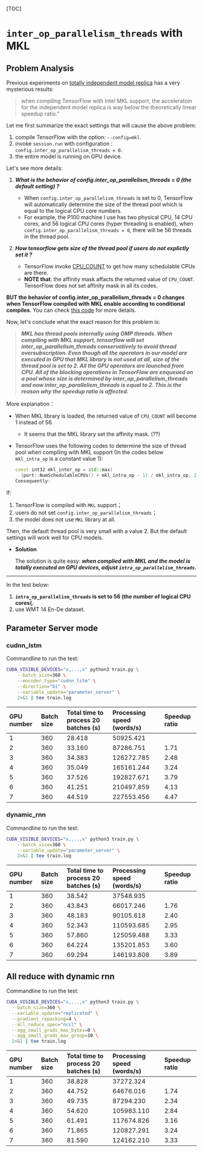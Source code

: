 [TOC]

# `inter_op_parallelism_threads` with MKL

## Problem Analysis

Previous experiments on [totally independent model replica](https://github.com/lcy-seso/dl_framework/blob/master/tensorflow/data_parallelism_for_nmt/docs/test_independent_model_replica.md) has a very mysterious results:

>when compiling TensorFlow with Intel MKL support, the acceleratoin for the independent model replica is way below the theoretically linear speedup ratio."

Let me first summarize the exact settings that will cause the above problem:

1. compile TensorFlow with the option: `--config=mkl`.
1. invoke `session.run` with configuration : `config.inter_op_parallelism_threads = 0`.
1. the entire model is running on GPU device.

Let's see more details:

1. _**What is the behavior of config.inter_op_parallelism_threads = 0 (the default setting) ?**_

    * When `config.inter_op_parallelism_threads` is set to 0, TensorFlow will automatically determine the size of the thread pool which is equal to the logical CPU core numbers.
    * For example, the P100 machine I use has two physical CPU, 14 CPU cores, and 56 logical CPU cores (hyper threading is enabled), when `config.inter_op_parallelism_threads = 0`, there will be 56 threads in the thread pool.

2. _**How tensorflow gets size of the thread pool if users do not explictly set it ?**_

    * TensorFlow invoke [CPU_COUNT](http://www.linuxcertif.com/man/3/CPU_COUNT/) to get how many schedulable CPUs are there.
    * **NOTE that**: the affinity mask affacts the returned value of `CPU_COUNT`. TensorFlow does not set affinity mask in all its codes.

**BUT the behavior of config.inter_op_parallelism_threads = 0 changes when TensorFlow compiled with MKL enable according to conditional compiles**. You can check [this code](https://github.com/tensorflow/tensorflow/blob/master/tensorflow/core/common_runtime/process_util.cc#L68) for more details.

Now, let's conclude what the exact reason for this problem is:

>_**MKL has thread pools internally using OMP threads. When compiling with MKL support, tensorflow will set inter_op_parallelism_threads conservatively to avoid thread oversubscription. Even though all the operators in our model are executed in GPU that MKL library is not used at all, size of the thread pool is set to 2. All the GPU operators are launched from CPU. All of the blocking operations in TensorFlow are enqueued on a pool whose size is determined by inter_op_parallelism_threads and now inter_op_parallelism_threads is equal to 2. This is the reason why the speedup ratio is affected.**_

More explanation：

* When MKL library is loaded, the returned value of `CPU_COUNT` will become 1 instead of 56.
  * It seems that the MKL library set the affinity mask. (??)

* TensorFlow uses the following codes to determine the size of thread pool when compiling with MKL support  (In the codes below `mkl_intra_op` is a constant value 1):

  ```cpp
  const int32 mkl_inter_op = std::max(
    (port::NumSchedulableCPUs() + mkl_intra_op - 1) / mkl_intra_op, 2);
  Consequently:
  ```

If:
1. TensorFlow is compiled with `MKL` support；
1. users do not set `config.inter_op_parallelism_threads`；
1. the model does not use `MKL` library at all.

Then, the default thread pool is very small with a value 2.  But the default settings will work well for CPU models.

- **Solution**

  The solution is quite easy: _**when complied with MKL and the model is totally executed on GPU devices, adjust `intra_op_parallelism_threads`.**_

---

In the test below:

1. **`intra_op_parallelism_threads` is set to 56 (the number of logical CPU cores(.**
2. use WMT 14 En-De dataset.

## Parameter Server mode

### cudnn_lstm

Commandline to run the test:

```bash
CUDA_VISIBLE_DEVICES="x,...,x" python3 train.py \
    --batch_size=360 \
    --encoder_type="cudnn_lstm" \
    --direction="bi" \
    --variable_update="parameter_server" \
    2>&1 | tee train.log
```

|GPU number|Batch size|Total time to process 20 batches (s)|Processing speed (words/s)|Speedup ratio|
|:--|:--|:--|:--|:--|
|1|360|28.418|50925.421||
|2|360|33.160|87286.751|1.71|
|3|360|34.383|126272.785|2.48|
|4|360|35.049|165161.244|3.24|
|5|360|37.526|192827.671|3.79|
|6|360|41.251|210497.859|4.13|
|7|360|44.519|227553.456|4.47|

### dynamic_rnn

Commandline to run the test:

```bash
CUDA_VISIBLE_DEVICES="x,...,x" python3 train.py \
    --batch_size=360 \
    --variable_update="parameter_server" \
    2>&1 | tee train.log
```

|GPU number|Batch size|Total time to process 20 batches (s)|Processing speed (words/s)|Speedup ratio|
|:--|:--|:--|:--|:--|
|1|360|38.542|37548.935||
|2|360|43.843|66017.246|1.76|
|3|360|48.183|90105.618|2.40|
|4|360|52.343|110593.685|2.95|
|5|360|57.860|125059.488|3.33|
|6|360|64.224|135201.853|3.60|
|7|360|69.294|146193.808|3.89|

## All reduce with dynamic rnn

Commandline to run the test:

```bash
CUDA_VISIBLE_DEVICES="x,...,x" python3 train.py \
  --batch_size=360 \
  --variable_update="replicated" \
  --gradient_repacking=4 \
  --all_reduce_spec="nccl" \
  --agg_small_grads_max_bytes=0 \
  --agg_small_grads_max_group=10 \
  2>&1 | tee train.log
```

|GPU number|Batch size|Total time to process 20 batches (s)|Processing speed (words/s)|Speedup ratio|
|:--|:--|:--|:--|:--|
|1|360|38.828|37272.324||
|2|360|44.752|64676.016|1.74|
|3|360|49.735|87294.230|2.34|
|4|360|54.620|105983.110|2.84|
|5|360|61.491|117674.826|3.16|
|6|360|71.865|120827.291|3.24|
|7|360|81.590|124162.210|3.33|
